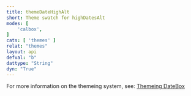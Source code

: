 ```yaml
---
title: themeDateHighAlt
short: Theme swatch for highDatesAlt
modes: [
	'calbox',
]
cats: [ 'themes' ]
relat: "themes"
layout: api
defval: "b"
dattype: "String"
dyn: "True"
---
```


For more information on the themeing system, see: [Themeing DateBox]({{site.basesite}}doc/3-1-themes/)

